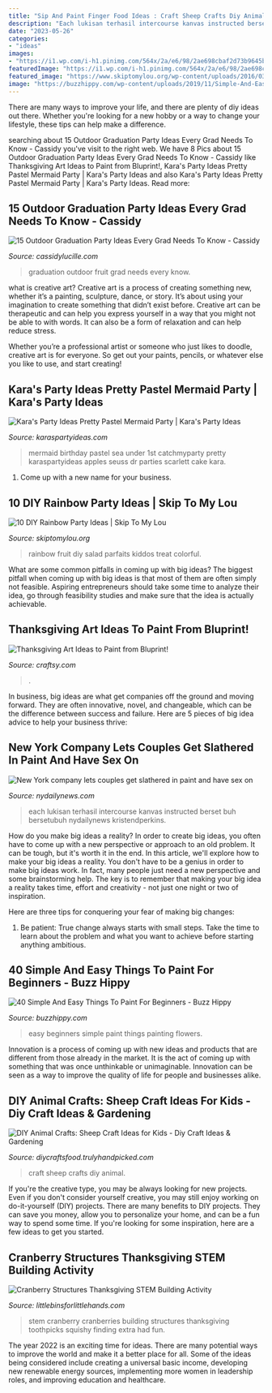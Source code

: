 ```yaml
---
title: "Sip And Paint Finger Food Ideas : Craft Sheep Crafts Diy Animal"
description: "Each lukisan terhasil intercourse kanvas instructed berset buh bersetubuh nydailynews kristendperkins"
date: "2023-05-26"
categories:
- "ideas"
images:
- "https://i1.wp.com/i-h1.pinimg.com/564x/2a/e6/98/2ae698cbaf2d73b9645b29f7b815c815.jpg?w=1100&amp;ssl=1"
featuredImage: "https://i1.wp.com/i-h1.pinimg.com/564x/2a/e6/98/2ae698cbaf2d73b9645b29f7b815c815.jpg?w=1100&amp;ssl=1"
featured_image: "https://www.skiptomylou.org/wp-content/uploads/2016/03/rainbow-fruit-salad-parfaits.jpg"
image: "https://buzzhippy.com/wp-content/uploads/2019/11/Simple-And-Easy-Painting-Ideas-For-Beginners-1.jpg"
---
```



There are many ways to improve your life, and there are plenty of diy ideas out there. Whether you're looking for a new hobby or a way to change your lifestyle, these tips can help make a difference.

	

		
searching about 15 Outdoor Graduation Party Ideas Every Grad Needs To Know - Cassidy you've visit to the right web. We have 8 Pics about 15 Outdoor Graduation Party Ideas Every Grad Needs To Know - Cassidy like Thanksgiving Art Ideas to Paint from Bluprint!, Kara&#039;s Party Ideas Pretty Pastel Mermaid Party | Kara&#039;s Party Ideas and also Kara&#039;s Party Ideas Pretty Pastel Mermaid Party | Kara&#039;s Party Ideas. Read more:
		
    
## 15 Outdoor Graduation Party Ideas Every Grad Needs To Know - Cassidy

<img loading=lazy src="https://i1.wp.com/i-h1.pinimg.com/564x/2a/e6/98/2ae698cbaf2d73b9645b29f7b815c815.jpg?w=1100&amp;ssl=1" onerror="this.onerror=null;this.src='https://tse2.mm.bing.net/th?id=OIP.IIDU7bbjkJI0mdKfqNcNTwHaLH&amp;pid=15.1';" alt="15 Outdoor Graduation Party Ideas Every Grad Needs To Know - Cassidy">

_Source: cassidylucille.com_

>graduation outdoor fruit grad needs every know. 

	

what is creative art?
Creative art is a process of creating something new, whether it’s a painting, sculpture, dance, or story. It’s about using your imagination to create something that didn’t exist before. 
Creative art can be therapeutic and can help you express yourself in a way that you might not be able to with words. It can also be a form of relaxation and can help reduce stress. 

Whether you’re a professional artist or someone who just likes to doodle, creative art is for everyone. So get out your paints, pencils, or whatever else you like to use, and start creating!

    
## Kara&#039;s Party Ideas Pretty Pastel Mermaid Party | Kara&#039;s Party Ideas

<img loading=lazy src="https://karaspartyideas.com/wp-content/uploads/2016/10/Pastel-Mermaid-Party-via-Karas-Party-Ideas-KarasPartyIdeas.com16.jpg" onerror="this.onerror=null;this.src='https://tse2.mm.bing.net/th?id=OIP.eWh_nGGABJaKG6QMFhjt6gHaLH&amp;pid=15.1';" alt="Kara&#039;s Party Ideas Pretty Pastel Mermaid Party | Kara&#039;s Party Ideas">

_Source: karaspartyideas.com_

>mermaid birthday pastel sea under 1st catchmyparty pretty karaspartyideas apples seuss dr parties scarlett cake kara. 

	

1. Come up with a new name for your business.

    
## 10 DIY Rainbow Party Ideas | Skip To My Lou

<img loading=lazy src="https://www.skiptomylou.org/wp-content/uploads/2016/03/rainbow-fruit-salad-parfaits.jpg" onerror="this.onerror=null;this.src='https://tse4.mm.bing.net/th?id=OIP.PoyoqGVpMA5wgbiPlirMAAHaLH&amp;pid=15.1';" alt="10 DIY Rainbow Party Ideas | Skip To My Lou">

_Source: skiptomylou.org_

>rainbow fruit diy salad parfaits kiddos treat colorful. 

	

What are some common pitfalls in coming up with big ideas?
The biggest pitfall when coming up with big ideas is that most of them are often simply not feasible. Aspiring entrepreneurs should take some time to analyze their idea, go through feasibility studies and make sure that the idea is actually achievable.

    
## Thanksgiving Art Ideas To Paint From Bluprint!

<img loading=lazy src="https://d2culxnxbccemt.cloudfront.net/craft/content/uploads/2015/11/27120836/download-2020-08-27T110829.587.jpeg" onerror="this.onerror=null;this.src='https://tse3.mm.bing.net/th?id=OIP.Fqq67LYgFfeD7AnI7kejegHaEb&amp;pid=15.1';" alt="Thanksgiving Art Ideas to Paint from Bluprint!">

_Source: craftsy.com_

>. 

	

In business, big ideas are what get companies off the ground and moving forward. They are often innovative, novel, and changeable, which can be the difference between success and failure. Here are 5 pieces of big idea advice to help your business thrive:

    
## New York Company Lets Couples Get Slathered In Paint And Have Sex On

<img loading=lazy src="https://www.nydailynews.com/resizer/ehTq0A5eXt3i2ARMKxXC6y9JfmM=/1200x0/top/arc-anglerfish-arc2-prod-tronc.s3.amazonaws.com/public/NDH4WSHBJEIDCD6R3LPMIXHXX4.jpg" onerror="this.onerror=null;this.src='https://tse4.mm.bing.net/th?id=OIP.HMU0n8uW5gym3b6KYO7UVgHaHA&amp;pid=15.1';" alt="New York company lets couples get slathered in paint and have sex on">

_Source: nydailynews.com_

>each lukisan terhasil intercourse kanvas instructed berset buh bersetubuh nydailynews kristendperkins. 

	

How do you make big ideas a reality?
In order to create big ideas, you often have to come up with a new perspective or approach to an old problem. It can be tough, but it's worth it in the end. In this article, we'll explore how to make your big ideas a reality.
You don't have to be a genius in order to make big ideas work. In fact, many people just need a new perspective and some brainstorming help. The key is to remember that making your big idea a reality takes time, effort and creativity - not just one night or two of inspiration.

Here are three tips for conquering your fear of making big changes: 
1) Be patient: True change always starts with small steps. Take the time to learn about the problem and what you want to achieve before starting anything ambitious.

    
## 40 Simple And Easy Things To Paint For Beginners - Buzz Hippy

<img loading=lazy src="https://buzzhippy.com/wp-content/uploads/2019/11/Simple-And-Easy-Painting-Ideas-For-Beginners-1.jpg" onerror="this.onerror=null;this.src='https://tse1.mm.bing.net/th?id=OIP.z9JOD0gUviI-mZBOTvkMmgHaK3&amp;pid=15.1';" alt="40 Simple And Easy Things To Paint For Beginners - Buzz Hippy">

_Source: buzzhippy.com_

>easy beginners simple paint things painting flowers. 

	

Innovation is a process of coming up with new ideas and products that are different from those already in the market. It is the act of coming up with something that was once unthinkable or unimaginable. Innovation can be seen as a way to improve the quality of life for people and businesses alike.

    
## DIY Animal Crafts: Sheep Craft Ideas For Kids - Diy Craft Ideas &amp; Gardening

<img loading=lazy src="http://diycraftsfood.trulyhandpicked.com/wp-content/uploads/2016/06/Sheep-craft_xd.jpg" onerror="this.onerror=null;this.src='https://tse4.mm.bing.net/th?id=OIP.3aZQr6h1TyiFKmvp-LDqxwHaGB&amp;pid=15.1';" alt="DIY Animal Crafts: Sheep Craft Ideas for Kids - Diy Craft Ideas &amp; Gardening">

_Source: diycraftsfood.trulyhandpicked.com_

>craft sheep crafts diy animal. 

	

If you're the creative type, you may be always looking for new projects. Even if you don't consider yourself creative, you may still enjoy working on do-it-yourself (DIY) projects. There are many benefits to DIY projects. They can save you money, allow you to personalize your home, and can be a fun way to spend some time. If you're looking for some inspiration, here are a few ideas to get you started.

    
## Cranberry Structures Thanksgiving STEM Building Activity

<img loading=lazy src="http://littlebinsforlittlehands.com/wp-content/uploads/2015/11/Building-with-Cranberries-and-toothpicks-STEM.jpg" onerror="this.onerror=null;this.src='https://tse4.mm.bing.net/th?id=OIP.j7pB2pkdfyMp4M9f5TOAxgHaLH&amp;pid=15.1';" alt="Cranberry Structures Thanksgiving STEM Building Activity">

_Source: littlebinsforlittlehands.com_

>stem cranberry cranberries building structures thanksgiving toothpicks squishy finding extra had fun. 

	

The year 2022 is an exciting time for ideas. There are many potential ways to improve the world and make it a better place for all. Some of the ideas being considered include creating a universal basic income, developing new renewable energy sources, implementing more women in leadership roles, and improving education and healthcare.

